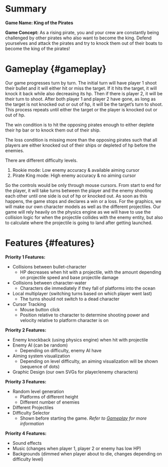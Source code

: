 # **Summary**

**Game Name: King of the Pirates**

**Game Concept:**  As a rising pirate, you and your crew are constantly being challenged by other pirates who also want to become the king. Defend yourselves and attack the pirates and try to knock them out of their boats to become the king of the pirates\!

# **Gameplay** {#gameplay}

Our game progresses turn by turn. The initial turn will have player 1 shoot their bullet and it will either hit or miss the target. If it hits the target, it will knock it back while also decreasing its hp. Then if there is player 2, it will be their turn to shoot. After both player 1 and player 2 have gone, as long as the target is not knocked out or out of hp, it will be the target’s turn to shoot. This process repeats until either the target or the player is knocked out or out of hp.

The win condition is to hit the opposing pirates enough to either deplete their hp bar or to knock them out of their ship. 

The loss condition is missing more than the opposing pirates such that all players are either knocked out of their ships or depleted of hp before the enemies.

There are different difficulty levels. 

1. Rookie mode: Low enemy accuracy & available aiming cursor  
2. Pirate King mode: High enemy accuracy & no aiming cursor

So the controls would be only through mouse cursors. From start to end for the player, it will take turns between the player and the enemy shooting each other until one side is out of hp or knocked out. As soon as this happens, the game stops and declares a win or a loss. For the graphics, we will make our own character models as well as the different projectiles. Our game will rely heavily on the physics engine as we will have to use the collision logic for when the projectile collides with the enemy entity, but also to calculate where the projectile is going to land after getting launched. 

# **Features** {#features}

**Priority 1 Features:**

- Collisions between bullet-character  
  - HP decreases when hit with a projectile, with the amount depending on projectile speed and base projectile damage  
- Collisions between character-water  
  - Characters die immediately if they fall of platforms into the ocean  
- Local multiplayer (switching turns based on which player went last)  
  - The turns should not switch to a dead character  
- Cursor Tracking  
  - Mouse button click  
  - Position relative to character to determine shooting power and velocity relative to platform character is on


**Priority 2 Features:**

- Enemy knockback (using physics engine) when hit with projectile  
- Enemy AI (can be random)  
  - Depending on difficulty, enemy AI have   
- Aiming system visualization  
  - Depending on level difficulty, an aiming visualization will be shown (sequence of dots)  
- Graphic Design (our own SVGs for player/enemy characters)

**Priority 3 Features:**

- Random level generation  
  - Platforms of different height  
  - Different number of enemies  
- Different Projectiles  
- Difficulty Selector  
  - Shown before starting the game. *Refer to [Gameplay](#gameplay) for more information*

**Priority 4 Features:**

- Sound effects  
- Music (changes when player 1, player 2 or enemy has low HP)  
- Backgrounds (dimmed when player about to die, changes depending on difficulty level)

